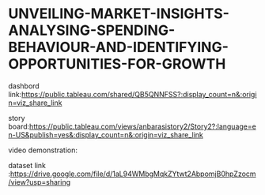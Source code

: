 


# UNVEILING-MARKET-INSIGHTS-ANALYSING-SPENDING-BEHAVIOUR-AND-IDENTIFYING-OPPORTUNITIES-FOR-GROWTH

dashbord link:https://public.tableau.com/shared/QB5QNNFSS?:display_count=n&:origin=viz_share_link


story board:https://public.tableau.com/views/anbarasistory2/Story2?:language=en-US&publish=yes&:display_count=n&:origin=viz_share_link


video demonstration:




dataset link :https://drive.google.com/file/d/1aL94WMbgMqkZYtwt2AbpomjB0hpZzocm/view?usp=sharing
